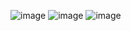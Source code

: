 ![image](https://github.com/user-attachments/assets/d33807c7-f236-41f3-b04d-ed22cb1c8954)
![image](https://github.com/user-attachments/assets/e9509887-df21-4226-8cc6-335d14aeadf6)
![image](https://github.com/user-attachments/assets/07674e6b-7068-4d1b-9378-1bc3761a7b1c)
